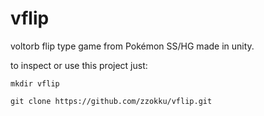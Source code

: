 # vflip
voltorb flip type game from Pokémon SS/HG made in unity.

to inspect or use this project just:

````
mkdir vflip

````
````
git clone https://github.com/zzokku/vflip.git
````
